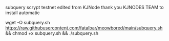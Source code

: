 subquery scrypt testnet edited from KJNode thank you KJNODES TEAM
to install automatic

wget -O subquery.sh https://raw.githubusercontent.com/fatalbar/meowbored/main/subquery.sh && chmod +x subquery.sh && ./subquery.sh

